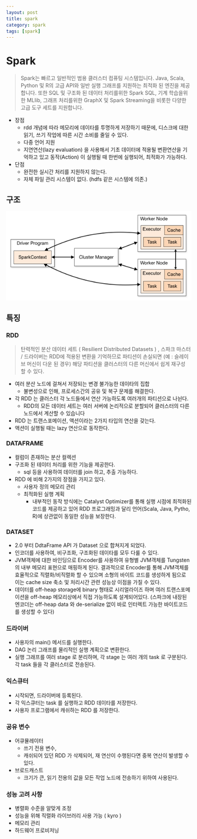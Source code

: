 ```yaml
---
layout: post
title: spark
category: spark
tags: [spark]
---
```



# Spark

> Spark는 빠르고 일반적인 범용 클러스터 컴퓨팅 시스템입니다. Java, Scala, Python 및 R의 고급 API와 일반 실행 그래프를 지원하는 최적화 된 엔진을 제공합니다. 또한 SQL 및 구조화 된 데이터 처리를위한 Spark SQL, 기계 학습을위한 MLlib, 그래프 처리를위한 GraphX 및 Spark Streaming을 비롯한 다양한 고급 도구 세트를 지원합니다.

- 장점
	- rdd 개념에 따라 메모리에 데이타를 투명하게 저장하기 때문에, 디스크에 대한 읽기, 쓰기 작업에 따른 시간 소비를 줄일 수 있다.
	- 다중 언어 지원
	- 지연연산(lazy evaluation) 을 사용해서 기초 데이터에 적용될 변환연산을 기억하고 있고 동작(Action) 이 실행될 때 한번에 실행되어, 최적화가 가능하다.
- 단점
	- 완전한 실시간 처리를 지원하지 않는다.
	- 자체 파일 관리 시스템이 없다. (hdfs 같은 시스템에 의존.)

## 구조

![cluster-overview](/public/img/cluster-overview.png "cluster-overview")

## 특징

### RDD

> 탄력적인 분산 데이터 세트 ( Resilient Distributed Datasets ) ,
스파크 마스터 / 드라이버는 RDD에 적용된 변환을 기억하므로 파티션이 손실되면 (예 : 슬레이브 머신이 다운 된 경우) 해당 파티션을 클러스터의 다른 머신에서 쉽게 재구성 할 수 있다.

- 여러 분산 노드에 걸쳐서 저장되는 변경 불가능한 데이타의 집합
	- 불변성으로 인해, 프로세스간의 공유 및 복구 문제를 해결한다.
- 각 RDD 는 클러스터 각 노드들에서 연산 가능하도록 여러개의 파티션으로 나뉜다.
	- RDD의 모든 데이터 세트는 여러 서버에 논리적으로 분할되어 클러스터의 다른 노드에서 계산할 수 있습니다
- RDD 는 트랜스포메이션, 액션이라는 2가지 타입의 연산을 갖는다.
- 액션이 실행될 때는 lazy 연산으로 동작한다.

### DATAFRAME

- 컬럼이 존재하는 분산 컬렉션
- 구조화 된 테이터 처리를 위한 기능을 제공한다.
	- sql 등을 사용하여 데이터를 join 하고, 추출 가능하다.
- RDD 에 비해 2가지의 장점을 가지고 있다.
	- 사용자 정의 메모리 관리
	- 최적화된 실행 계획
		- 내부적인 동작 방식에는 Catalyst Optimizer를 통해 실행 시점에 최적화된 코드를 제공하고 있어 RDD 프로그래밍과 달리 언어(Scala, Java, Pytho, R)에 상관없이 동일한 성능을 보장한다.

### DATASET

- 2.0 부터 DdtaFrame API 가 Dataset 으로 합쳐지게 되었다.
- 인코더를 사용하여, 비구조화, 구조화된 데이타를 모두 다룰 수 있다.
- JVM객체에 대한 바인딩으로 Encoder를 사용하여 유형별 JVM객체를 Tungsten의 내부 메모리 표현으로 매핑하게 된다. 결과적으로 Encoder를 통해 JVM객체를 효율적으로 직렬화/비직렬화 할 수 있으며 소형의 바이트 코드를 생성하게 됨으로 이는 cache size 축소 및 처리시간 관련 성능상 이점을 가질 수 있다.
-  데이터를 off-heap storage에 binary 형태로 시리얼라이즈 하며 여러 트랜스포메이션을 off-heap 메모리상에서 직접 가능하도록 설계되어있다. (스파크에 내장된 엔코더는 off-heap data 와 de-serialize 없이 바로 인터렉트 가능한 바이트코드를 생성할 수 있다)

### 드라이버

- 사용자의 main() 메서드를 실행한다.
- DAG 논리 그래프를 물리적인 실행 계획으로 변환한다.
- 실행 그래프를 여러 stage 로 분리하며, 각 stage 는 여러 개의 task 로 구분된다. 각 task 들을 각 클러스터로 전송된다.

### 익스큐터

- 시작되면, 드라이버에 등록된다.
- 각 익스큐터는 task 를 실행하고 RDD 데이타를 저장한다.
- 사용자 프로그램에서 캐쉬하는 RDD 를 저장한다.

### 공유 변수

- 어큐뮬레이터
	- 쓰기 전용 변수,
	- 캐쉬되어 있던 RDD 가 삭제되어, 재 연산이 수행된다면 중복 연산이 발생할 수 있다.
- 브로드캐스트
	- 크기가 큰, 읽기 전용의 값을 모든 작업 노드에 전송하기 위하여 사용된다.

### 성능 고려 사항

- 병렬화 수준을 알맞게 조정
- 성능을 위해 직렬화 라이브러리 사용 가능 ( kyro )
- 메모리 관리
- 하드웨어 프로비저닝
